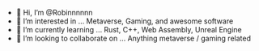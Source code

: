 - 👋 Hi, I’m @Robinnnnnn
- 👀 I’m interested in ... Metaverse, Gaming, and awesome software
- 🌱 I’m currently learning ... Rust, C++, Web Assembly, Unreal Engine
- 💞️ I’m looking to collaborate on ... Anything metaverse / gaming related

<!---
Robinnnnnn/Robinnnnnn is a ✨ special ✨ repository because its `README.md` (this file) appears on your GitHub profile.
You can click the Preview link to take a look at your changes.
--->
